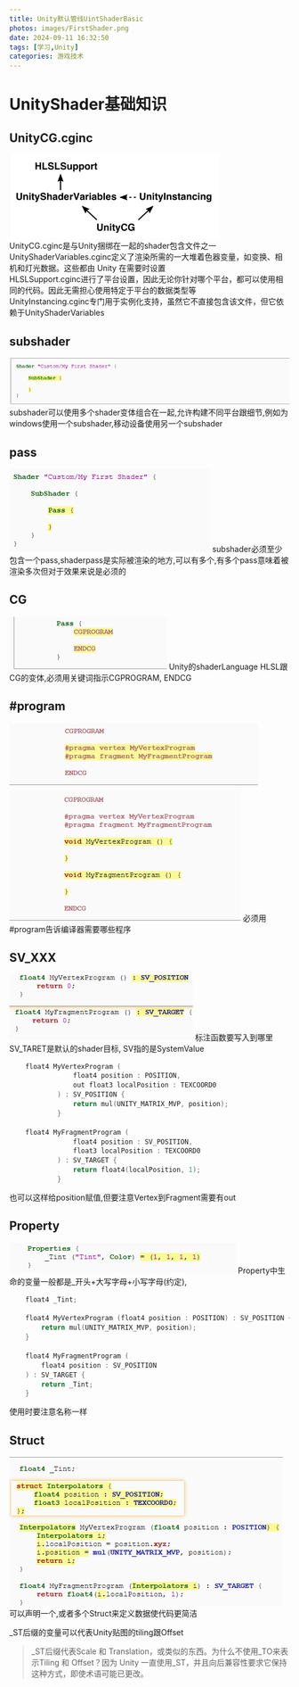 ```yaml
---
title: Unity默认管线UintShaderBasic
photos: images/FirstShader.png
date: 2024-09-11 16:32:50
tags: [学习,Unity]
categories: 游戏技术
---
```

# UnityShader基础知识

## UnityCG.cginc
![images1](images/UnityCG_cginc.png "subshader")  
UnityCG.cginc是与Unity捆绑在一起的shader包含文件之一  
UnityShaderVariables.cginc定义了渲染所需的一大堆着色器变量，如变换、相机和灯光数据。这些都由 Unity 在需要时设置    
HLSLSupport.cginc进行了平台设置，因此无论你针对哪个平台，都可以使用相同的代码。因此无需担心使用特定于平台的数据类型等  
UnityInstancing.cginc专门用于实例化支持，虽然它不直接包含该文件，但它依赖于UnityShaderVariables

## subshader
![images1](images/subshader.png "subshader")  
subshader可以使用多个shader变体组合在一起,允许构建不同平台跟细节,例如为windows使用一个subshader,移动设备使用另一个subshader

## pass
![images1](images/subshader_pass.png "subshader")
subshader必须至少包含一个pass,shaderpass是实际被渲染的地方,可以有多个,有多个pass意味着被渲染多次但对于效果来说是必须的

## CG
![images1](images/PASS_CG.png "subshader")
Unity的shaderLanguage HLSL跟CG的变体,必须用关键词指示CGPROGRAM, ENDCG

## #program
![images1](images/SUBSHADER_PROGRAM.png "subshader")
![images1](images/shader函数.png "subshader")
必须用#program告诉编译器需要哪些程序

## SV_XXX
![images1](images/SV_POSITION_TARGET.png "subshader")
标注函数要写入到哪里SV_TARET是默认的shader目标, SV指的是SystemValue
```C++
	float4 MyVertexProgram (
				float4 position : POSITION,
				out float3 localPosition : TEXCOORD0
			) : SV_POSITION {
				return mul(UNITY_MATRIX_MVP, position);
			}

    float4 MyFragmentProgram (
				float4 position : SV_POSITION,
				float3 localPosition : TEXCOORD0
			) : SV_TARGET {
				return float4(localPosition, 1);
			}
```
也可以这样给position赋值,但要注意Vertex到Fragment需要有out

## Property
![images1](images/shader_property.png "subshader")
Property中生命的变量一般都是_开头+大写字母+小写字母(约定),

```C++
	float4 _Tint;

    float4 MyVertexProgram (float4 position : POSITION) : SV_POSITION {
        return mul(UNITY_MATRIX_MVP, position);
    }

    float4 MyFragmentProgram (
        float4 position : SV_POSITION
    ) : SV_TARGET {
        return _Tint;
    }
```
使用时要注意名称一样

## Struct
![images1](images/Interpolators.png "subshader")
可以声明一个,或者多个Struct来定义数据使代码更简洁

_ST后缀的变量可以代表Unity贴图的tiling跟Offset
>_ST后缀代表Scale 和 Translation，或类似的东西。为什么不使用_TO来表示Tiling 和 Offset？因为 Unity 一直使用_ST，并且向后兼容性要求它保持这种方式，即使术语可能已更改。
